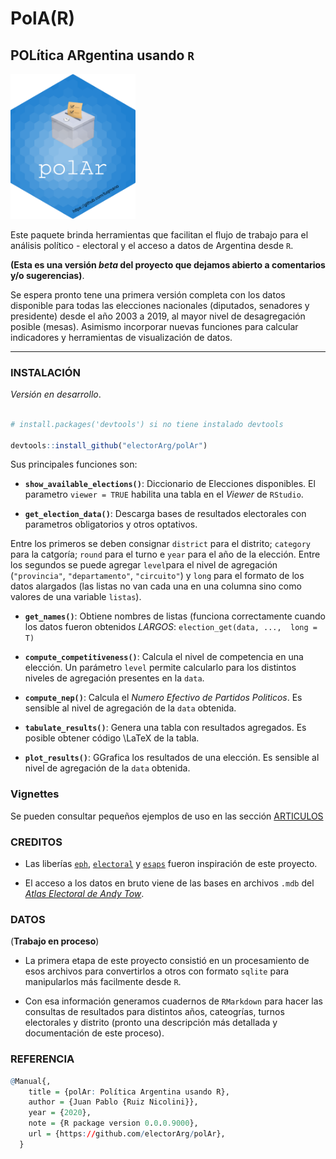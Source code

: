 # PolA(R)

## POLítica ARgentina usando `R`

<img src="https://github.com/electorArg/polAr/blob/master/hex/hex-polAr.png?raw=true" width="200">


Este paquete brinda herramientas que facilitan el flujo de trabajo para el análisis político - electoral y el acceso a datos de Argentina desde `R`. 

**(Esta es una versión _beta_ del proyecto que dejamos abierto a comentarios y/o sugerencias)**. 

Se espera pronto tene una primera versión completa con los datos disponible para todas las elecciones nacionales (diputados, senadores y presidente) desde el año 2003 a 2019, al mayor nivel de desagregación posible (mesas). Asimismo incorporar nuevas funciones para calcular indicadores y herramientas de visualización de datos. 


---



### INSTALACIÓN

_Versión en desarrollo_. 

```r

# install.packages('devtools') si no tiene instalado devtools

devtools::install_github("electorArg/polAr")

```

Sus principales funciones son:


- **`show_available_elections()`**: Diccionario de Elecciones disponibles. El parametro `viewer = TRUE` habilita una tabla en el _Viewer_ de `RStudio`.

- **`get_election_data()`**: Descarga bases de resultados electorales con parametros obligatorios y otros optativos. 

Entre los primeros se deben consignar `district` para el distrito; `category` para la catgoría; `round` para el turno e `year` para el año de la elección. Entre los segundos se puede agregar `level`para el nivel de agregación (`"provincia"`, `"departamento"`, `"circuito"`) y `long` para el formato de los datos alargados (las listas no van cada una en una columna sino como valores de una variable `listas`). 


- **`get_names()`**: Obtiene nombres de listas (funciona correctamente cuando los datos fueron obtenidos _LARGOS_: `election_get(data, ...,  long = T)`

- **`compute_competitiveness()`**: Calcula el nivel de competencia en una elección. Un parámetro `level` permite calcularlo para los distintos niveles de agregación presentes en la `data`.  

- **`compute_nep()`**: Calcula el  *Numero Efectivo de Partidos Politicos*. Es sensible al nivel de agregación de la `data` obtenida. 

- **`tabulate_results()`**: Genera una tabla con resultados agregados. Es posible obtener código \LaTeX de la tabla.

- **`plot_results()`**: GGrafica los resultados de una elección. Es sensible al nivel de agregación de la `data` obtenida.

### Vignettes

Se pueden consultar pequeños ejemplos de uso en las sección [ARTICULOS]()


### CREDITOS

- Las liberías [`eph`](https://github.com/holatam/eph), [`electoral`](https://CRAN.R-project.org/package=electoral) y [`esaps`](https://nicolas-schmidt.github.io/esaps/index.html) fueron inspiración de este proyecto. 

- El acceso a los datos en bruto viene de las bases en archivos `.mdb` del [_Atlas Electoral de Andy Tow_](https://www.andytow.com/access/index.php?logout=true). 



### DATOS

(**Trabajo en proceso**)

- La primera etapa de este proyecto consistió en un procesamiento de esos archivos para convertirlos a otros con formato `sqlite` para manipularlos más facilmente desde `R`. 

- Con esa información generamos cuadernos de `RMarkdown` para hacer las consultas de resultados para distintos años, cateogrías, turnos electorales y distrito (pronto una descripción más detallada y documentación de este proceso). 

### REFERENCIA

```r
@Manual{,
    title = {polAr: Política Argentina usando R},
    author = {Juan Pablo {Ruiz Nicolini}},
    year = {2020},
    note = {R package version 0.0.0.9000},
    url = {https://github.com/electorArg/polAr},
  }


```
 

